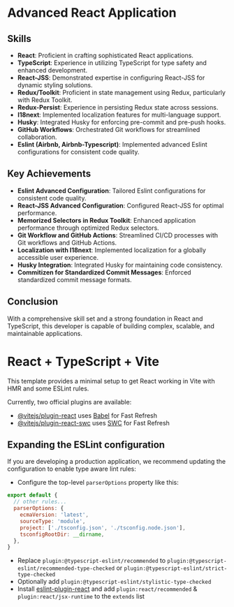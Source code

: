 # Advanced React Application

## Skills
- **React**: Proficient in crafting sophisticated React applications.
- **TypeScript**: Experience in utilizing TypeScript for type safety and enhanced development.
- **React-JSS**: Demonstrated expertise in configuring React-JSS for dynamic styling solutions.
- **Redux/Toolkit**: Proficient in state management using Redux, particularly with Redux Toolkit.
- **Redux-Persist**: Experience in persisting Redux state across sessions.
- **I18next**: Implemented localization features for multi-language support.
- **Husky**: Integrated Husky for enforcing pre-commit and pre-push hooks.
- **GitHub Workflows**: Orchestrated Git workflows for streamlined collaboration.
- **Eslint (Airbnb, Airbnb-Typescript)**: Implemented advanced Eslint configurations for consistent code quality.

## Key Achievements
- **Eslint Advanced Configuration**: Tailored Eslint configurations for consistent code quality.
- **React-JSS Advanced Configuration**: Configured React-JSS for optimal performance.
- **Memorized Selectors in Redux Toolkit**: Enhanced application performance through optimized Redux selectors.
- **Git Workflow and GitHub Actions**: Streamlined CI/CD processes with Git workflows and GitHub Actions.
- **Localization with I18next**: Implemented localization for a globally accessible user experience.
- **Husky Integration**: Integrated Husky for maintaining code consistency.
- **Commitizen for Standardized Commit Messages**: Enforced standardized commit message formats.

## Conclusion
With a comprehensive skill set and a strong foundation in React and TypeScript, this developer is capable of building complex, scalable, and maintainable applications.


# React + TypeScript + Vite

This template provides a minimal setup to get React working in Vite with HMR and some ESLint rules.

Currently, two official plugins are available:

- [@vitejs/plugin-react](https://github.com/vitejs/vite-plugin-react/blob/main/packages/plugin-react/README.md) uses [Babel](https://babeljs.io/) for Fast Refresh
- [@vitejs/plugin-react-swc](https://github.com/vitejs/vite-plugin-react-swc) uses [SWC](https://swc.rs/) for Fast Refresh

## Expanding the ESLint configuration

If you are developing a production application, we recommend updating the configuration to enable type aware lint rules:

- Configure the top-level `parserOptions` property like this:

```js
export default {
  // other rules...
  parserOptions: {
    ecmaVersion: 'latest',
    sourceType: 'module',
    project: ['./tsconfig.json', './tsconfig.node.json'],
    tsconfigRootDir: __dirname,
  },
}
```

- Replace `plugin:@typescript-eslint/recommended` to `plugin:@typescript-eslint/recommended-type-checked` or `plugin:@typescript-eslint/strict-type-checked`
- Optionally add `plugin:@typescript-eslint/stylistic-type-checked`
- Install [eslint-plugin-react](https://github.com/jsx-eslint/eslint-plugin-react) and add `plugin:react/recommended` & `plugin:react/jsx-runtime` to the `extends` list
